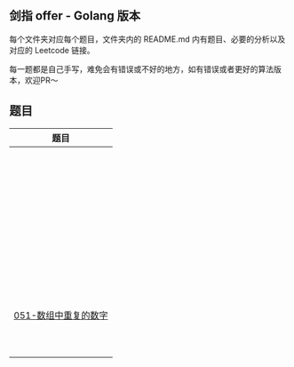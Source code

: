 ## 剑指 offer - Golang 版本

每个文件夹对应每个题目，文件夹内的 README.md 内有题目、必要的分析以及对应的 Leetcode 链接。

每一题都是自己手写，难免会有错误或不好的地方，如有错误或者更好的算法版本，欢迎PR～

## 题目

| 题目                 |
| -------------------- |
|                      |
|                      |
|                      |
|                      |
|                      |
|                      |
|                      |
|                      |
|                      |
|                      |
|                      |
|                      |
|                      |
|                      |
|                      |
|                      |
|                      |
|                      |
|                      |
|                      |
|                      |
|                      |
|                      |
|                      |
|                      |
|                      |
|                      |
|                      |
|                      |
|                      |
|                      |
|                      |
|                      |
|                      |
|                      |
|                      |
|                      |
|                      |
|                      |
|                      |
|                      |
|                      |
|                      |
|                      |
|                      |
|                      |
|                      |
|                      |
| [051-数组中重复的数字](https://github.com/lpg-it/jianzhi-offer-golang/tree/master/051-%E6%95%B0%E7%BB%84%E4%B8%AD%E9%87%8D%E5%A4%8D%E7%9A%84%E6%95%B0%E5%AD%97) |
|                      |
|                      |
|                      |
|                      |
|                      |
|                      |
|                      |
|                      |
|                      |
|                      |

